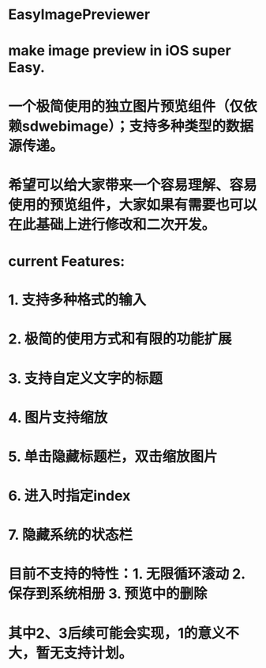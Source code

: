 # EasyImagePreviewer
# make image preview in iOS super Easy.

#  一个极简使用的独立图片预览组件（仅依赖sdwebimage）；支持多种类型的数据源传递。
#  希望可以给大家带来一个容易理解、容易使用的预览组件，大家如果有需要也可以在此基础上进行修改和二次开发。

#  current Features:
#  1. 支持多种格式的输入
#  2. 极简的使用方式和有限的功能扩展
#  3. 支持自定义文字的标题
#  4. 图片支持缩放
#  5. 单击隐藏标题栏，双击缩放图片
#  6. 进入时指定index
#  7. 隐藏系统的状态栏

#  目前不支持的特性：1. 无限循环滚动 2. 保存到系统相册  3. 预览中的删除
#  其中2、3后续可能会实现，1的意义不大，暂无支持计划。
